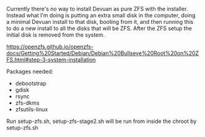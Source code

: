 Currently there's no way to install Devuan as pure ZFS with the
installer. Instead what I'm doing is putting an extra small disk in
the computer, doing a minimal Devuan install to that disk, booting
from it, and then running this to do a new install to all the disks
that will be ZFS. After the ZFS setup the initial disk is removed from
the system.

https://openzfs.github.io/openzfs-docs/Getting%20Started/Debian/Debian%20Bullseye%20Root%20on%20ZFS.html#step-3-system-installation

Packages needed:

* debootstrap
* gdisk
* rsync
* zfs-dkms
* zfsutils-linux

Run setup-zfs.sh, setup-zfs-stage2.sh will be run from inside the chroot by setup-zfs.sh

